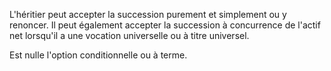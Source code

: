 L'héritier peut accepter la succession purement et simplement ou y renoncer. Il peut également accepter la succession à concurrence de l'actif net lorsqu'il a une vocation universelle ou à titre universel.

Est nulle l'option conditionnelle ou à terme.
